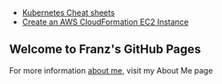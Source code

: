 * [Kubernetes Cheat sheets](https://franznoel.github.io/kubernetes/cheat-sheet)
* [Create an AWS CloudFormation EC2 Instance](create-cloudformation-ec2-instance.md)


## Welcome to Franz's GitHub Pages

For more information [about me](https://franznoel.github.io/about-me), visit my About Me page
